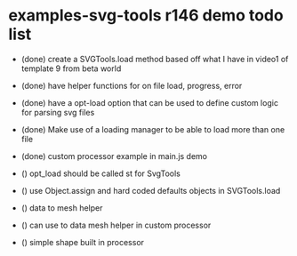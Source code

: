 # examples-svg-tools r146 demo todo list

* (done) create a SVGTools.load method based off what I have in video1 of template 9 from beta world
* (done) have helper functions for on file load, progress, error
* (done) have a opt-load option that can be used to define custom logic for parsing svg files
* (done) Make use of a loading manager to be able to load more than one file
* (done) custom processor example in main.js demo

* () opt_load should be called st for SvgTools
* () use Object.assign and hard coded defaults objects in SVGTools.load

* () data to mesh helper
* () can use to data mesh helper in custom processor
* () simple shape built in processor
